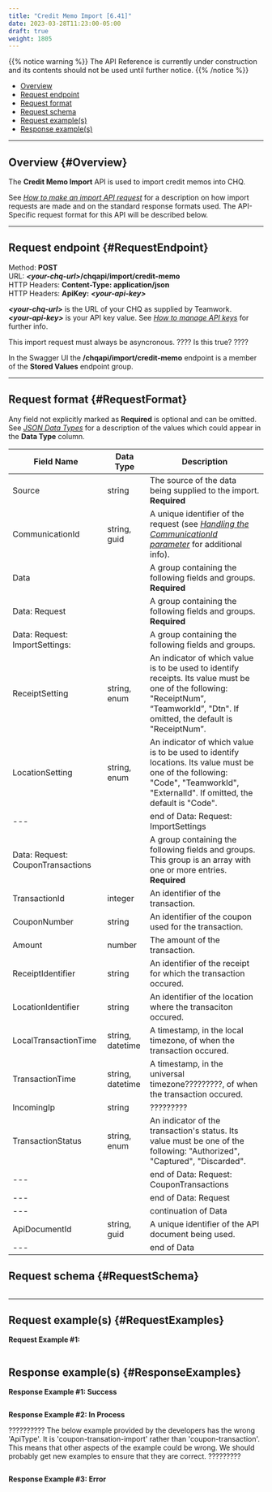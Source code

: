 ```yaml
---
title: "Credit Memo Import [6.41]"
date: 2023-03-28T11:23:00-05:00
draft: true
weight: 1805
---
```

<!-- Weight => sstt; ss=>2nd letter's nbr/tt=>3rd letter's nbr (w/leading zeros) -->

<!-- begin comment block (when active)-------------------- -->
{{% notice warning %}}
The API Reference is currently under construction and its contents should not be used until further notice.
{{% /notice %}}

- [Overview](#Overview)
- [Request endpoint](#RequestEndpoint)
- [Request format](#RequestFormat)
- [Request schema](#RequestSchema)
- [Request example(s)](#RequestExamples)
- [Response example(s)](#ResponseExamples)

---
<!-- end comment block (when active)-------------------- -->

## Overview {#Overview}

The **Credit Memo Import** API is used to import credit memos into CHQ.

See [*How to make an import API request*](https://twdocs.netlify.app/dev/API_Reference/How_Tos/HowToMakeAnImportRequest_6.41/) for a description on how import requests are made and on the standard response formats used. The API-Specific request format for this API will be described below. 

---

## Request endpoint {#RequestEndpoint}

Method: **POST**  
URL: <span class="fg-brown">***\<your-chq-url\>***</span>**/chqapi/import/credit-memo**  
HTTP Headers: **Content-Type: application/json**  
HTTP Headers: **ApiKey:** <span class="fg-brown">***\<your-api-key\>***</span>

<span class="fg-brown">***\<your-chq-url\>***</span> is the URL of your CHQ as supplied by Teamwork.  
<span class="fg-brown">***\<your-api-key\>***</span> is your API key value. See [*How to manage API keys*](https://twdocs.netlify.app/dev/API_Reference/How_Tos/HowToManageApiKeys_6.41/) for further info.

This import request must always be asyncronous. <span class="ir">???? Is this true? ????</span>

In the Swagger UI the **/chqapi/import/credit-memo** endpoint is a member of the **Stored Values** endpoint group.

---

## Request format {#RequestFormat}

Any field not explicitly marked as **Required** is optional and can be omitted. See  [*JSON Data Types*](https://twdocs.netlify.app/dev/API_Reference/Supporting_Information/JsonDataTypes_6.41/) for a description of the values which could appear in the **Data Type** column.

**Field Name** | **Data Type** | **Description** |
---- | ---- | ---- |
Source | string | The source of the data being supplied to the import. **Required** |
CommunicationId | string, guid | A unique identifier of the request (see [*Handling the CommunicationId parameter*](https://twdocs.netlify.app/dev/API_Reference/Supporting_Information/HandlingTheCommunicationIdParam_6.41/) for additional info). |
<span class="api-gn">Data</span> | | <span class="api-gd">A group containing the following fields and groups. **Required**</span> |
<span class="api-gn">Data: Request</span> | | <span class="api-gd">A group containing the following fields and groups. **Required**</span> |
<span class="api-gn">Data: Request: ImportSettings:</span> | | <span class="api-gd">A group containing the following fields and groups. |
ReceiptSetting | string, enum | An indicator of which value is to be used to identify receipts. Its value must be one of the following: "ReceiptNum”, “TeamworkId”, "Dtn". If omitted, the default is "ReceiptNum”.|
LocationSetting | string, enum | An indicator of which value is to be used to identify locations. Its value must be one of the following: "Code", "TeamworkId", "ExternalId". If omitted, the default is "Code". |
<span class="api-gs">---</span>  | | <span class="api-gde">end of Data: Request: ImportSettings</span> |
<span class="api-gn">Data: Request: CouponTransactions</span> |  | <span class="api-gd">A group containing the following fields and groups. This group is an array with one or more entries. **Required**</span> |
TransactionId | integer | An identifier of the transaction. |
CouponNumber | string | An identifier of the coupon used for the transaction. |
Amount | number | The amount of the transaction. |
ReceiptIdentifier | string | An identifier of the receipt for which the transaction occured. |
LocationIdentifier | string | An identifier of the location where the transaciton occured. |
LocalTransactionTime | string, datetime | A timestamp, in the local timezone, of when the transaction occured. |
TransactionTime | string, datetime | A timestamp, in the universal timezone<span class="ir">?????????</span>, of when the transaction occured. |
IncomingIp | string | <span class="ir">?????????</span> |
TransactionStatus | string, enum | An indicator of the transaction's status. Its value must be one of the following: "Authorized", "Captured", "Discarded". |
<span class="api-gs">---</span>  | | <span class="api-gde">end of Data: Request: CouponTransactions</span> |
<span class="api-gs">---</span>  | | <span class="api-gde">end of Data: Request</span> |
<span class="api-gs">---</span>  | | <span class="api-gdc">continuation of Data</span> |
ApiDocumentId | string, guid | A unique identifier of the API document being used. |
<span class="api-gs">---</span>  | | <span class="api-gde">end of Data</span> |

## Request schema {#RequestSchema}

~~~
~~~

---

## Request example(s) {#RequestExamples}

**Request Example #1:**

~~~
~~~

## Response example(s) {#ResponseExamples}

**Response Example #1: Success**

~~~
~~~

**Response Example #2: In Process**

<span class="ir">?????????? The below example provided by the developers has the wrong 'ApiType'. It is 'coupon-transation-import' rather than 'coupon-transaction'. This means that other aspects of the example could be wrong. We should probably get new examples to ensure that they are correct. ?????????</span>

~~~
~~~

**Response Example #3: Error**

~~~
~~~
